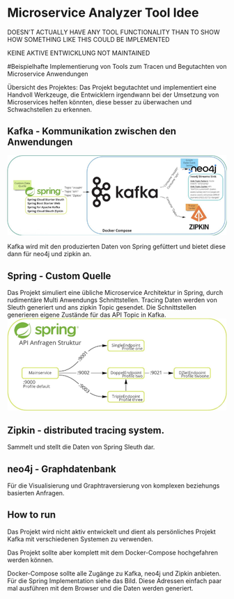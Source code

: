 # Microservice Analyzer Tool Idee

DOESN'T ACTUALLY HAVE ANY TOOL FUNCTIONALITY THAN TO SHOW HOW SOMETHING LIKE THIS COULD BE IMPLEMENTED

KEINE AKTIVE ENTWICKLUNG
NOT MAINTAINED

#Beispielhafte Implementierung von Tools zum Tracen und Begutachten von Microservice Anwendungen

 
Übersicht des Projektes:
Das Projekt begutachtet und implementiert eine Handvoll Werkzeuge, die Entwicklern irgendwann bei der Umsetzung von Microservices helfen könnten, diese besser zu überwachen und Schwachstellen zu erkennen.

## Kafka - Kommunikation zwischen den Anwendungen
![Übersichtsbild wie Kafka zwischen Spring und Neo4j/Zipkin steht](https://github.com/dsimonow/microanalyzerclient/blob/master/microanalyzeroverview.png?raw=true)

Kafka wird mit den produzierten Daten von Spring gefüttert und bietet diese dann für neo4j
und zipkin an.

## Spring - Custom Quelle
Das Projekt simuliert eine übliche Microservice Architektur in Spring, durch rudimentäre Multi Anwendungs Schnittstellen. Tracing Daten werden von Sleuth generiert und ans zipkin Topic gesendet. Die Schnittstellen generieren eigene Zustände für das API Topic in Kafka.
![Übersichtsbild: 5 Api's, die verschachtelt sich aufrufen um tracing Daten zu generieren](https://github.com/dsimonow/microanalyzerclient/blob/master/microanalyzerspringoverview.png?raw=true)

## Zipkin - distributed tracing system. 
Sammelt und stellt die Daten von Spring Sleuth dar.
## neo4j - Graphdatenbank
Für die Visualisierung und Graphtraversierung von komplexen
beziehungs basierten Anfragen.

## How to run
Das Projekt wird nicht aktiv entwickelt und dient als persönliches Projekt Kafka mit verschiedenen Systemen zu verwenden.

Das Projekt sollte aber komplett mit dem Docker-Compose hochgefahren werden können. 

Docker-Compose sollte alle Zugänge zu Kafka, neo4j und Zipkin anbieten.
Für die Spring Implementation siehe das Bild. Diese Adressen einfach paar mal ausführen mit dem Browser und die Daten werden generiert.
